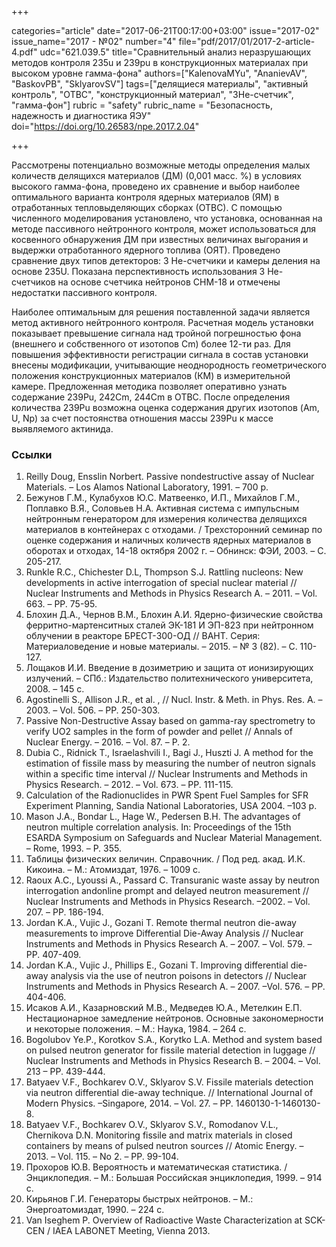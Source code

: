 +++

categories="article"
date="2017-06-21T00:17:00+03:00"
issue="2017-02"
issue_name="2017 - №02"
number="4"
file="pdf/2017/01/2017-2-article-4.pdf"
udc="621.039.5"
title="Сравнительный анализ неразрушающих методов контроля 235u и 239pu в конструкционных материалах при высоком уровне гамма-фона"
authors=["KalenovaMYu", "AnanievAV", "BaskovPB", "SklyarovSV"]
tags=["делящиеся материалы", "активный контроль", "ОТВС", "конструкционный материал", "3He-счетчик", "гамма-фон"]
rubric = "safety"
rubric_name = "Безопасность, надежность и диагностика ЯЭУ"
doi="https://doi.org/10.26583/npe.2017.2.04"

+++

Рассмотрены потенциально возможные методы определения малых количеств делящихся материалов (ДМ) (0,001 масс. %) в условиях высокого гамма-фона, проведено их сравнение и выбор наиболее оптимального варианта контроля ядерных материалов (ЯМ) в отработанных тепловыделяющих сборках (ОТВС). С помощью численного моделирования установлено, что установка, основанная на методе пассивного нейтронного контроля, может использоваться для косвенного обнаружения ДМ при известных величинах выгорания и выдержки отработанного ядерного топлива (ОЯТ). Проведено сравнение двух типов детекторов: 3 He-счетчики и камеры деления на основе 235U. Показана перспективность использования 3 He-счетчиков на основе счетчика нейтронов СНМ-18 и отмечены недостатки пассивного контроля.

Наиболее оптимальным для решения поставленной задачи является метод активного нейтронного контроля. Расчетная модель установки показывает превышение сигнала над тройной погрешностью фона (внешнего и собственного от изотопов Cm) более 12-ти раз. Для повышения эффективности регистрации сигнала в состав установки внесены модификации, учитывающие неоднородность геометрического положения конструкционных материалов (КМ) в измерительной камере. Предложенная методика позволяет оперативно узнать содержание 239Pu, 242Cm, 244Cm в ОТВС. После определения количества 239Pu возможна оценка содержания других изотопов (Am, U, Np) за счет постоянства отношения массы 239Pu к массе выявляемого актинида.

### Ссылки

1. Reilly Doug, Ensslin Norbert. Passive nondestructive assay of Nuclear Materials. – Los Alamos National Laboratory, 1991. – 700 p.
2. Бежунов Г.М., Кулабухов Ю.С. Матвеенко, И.П., Михайлов Г.М., Поплавко В.Я., Соловьев Н.А. Активная система с импульсным нейтронным генератором для измерения количества делящихся материалов в контейнерах с отходами. / Трехсторонний семинар по оценке содержания и наличных количеств ядерных материалов в оборотах и отходах, 14-18 октября 2002 г. – Обнинск: ФЭИ, 2003. – С. 205-217.
3. Runkle R.C., Chichester D.L, Thompson S.J. Rattling nucleons: New developments in active interrogation of special nuclear material // Nuclear Instruments and Methods in Physics Research A. – 2011. – Vol. 663. – PP. 75-95.
4. Блохин Д.А., Чернов В.М., Блохин А.И. Ядерно-физические свойства ферритно-мартенситных сталей ЭК-181 И ЭП-823 при нейтронном облучении в реакторе БРЕСТ-300-ОД // ВАНТ. Серия: Материаловедение и новые материалы. – 2015. – № 3 (82). – С. 110-127.
5. Лощаков И.И. Введение в дозиметрию и защита от ионизирующих излучений. – СПб.: Издательство политехнического университета, 2008. – 145 с.
6. Agostinelli S., Allison J.R., et al. , // Nucl. Instr. & Meth. in Phys. Res. A. – 2003. – Vol. 506. – PP. 250-303.
7. Passive Non-Destructive Assay based on gamma-ray spectrometry to verify UO2 samples in the form of powder and pellet // Annals of Nuclear Energy. – 2016. – Vol. 87. – P. 2.
8. Dubia C., Ridnick T., Israelashvili I., Bagi J., Huszti J. A method for the estimation of fissile mass by measuring the number of neutron signals within a specific time interval // Nuclear Instruments and Methods in Physics Research. – 2012. – Vol. 673. – PP. 111-115.
9. Calculation of the Radionuclides in PWR Spent Fuel Samples for SFR Experiment Planning, Sandia National Laboratories, USA 2004. –103 p.
10. Mason J.A., Bondar L., Hage W., Pedersen B.H. The advantages of neutron multiple correlation analysis. In: Proceedings of the 15th ESARDA Symposium on Safeguards and Nuclear Material Management. – Rome, 1993. – P. 355.
11. Таблицы физических величин. Справочник. / Под ред. акад. И.К. Кикоина. – М.: Атомиздат, 1976. – 1009 с.
12. Raoux A.C., Lyoussi A., Passard C. Transuranic waste assay by neutron interrogation andonline prompt and delayed neutron measurement // Nuclear Instruments and Methods in Physics Research. –2002. – Vol. 207. – PP. 186-194.
13. Jordan K.A., Vujic J., Gozani T. Remote thermal neutron die-away measurements to improve Differential Die-Away Analysis // Nuclear Instruments and Methods in Physics Research A. – 2007. – Vol. 579. – PP. 407-409.
14. Jordan K.A., Vujic J., Phillips E., Gozani T. Improving differential die-away analysis via the use of neutron poisons in detectors // Nuclear Instruments and Methods in Physics Research A. – 2007. –Vol. 576. – PP. 404-406.
15. Исаков А.И., Казарновский М.В., Медведев Ю.А., Метелкин Е.П. Нестационарное замедление нейтронов. Основные закономерности и некоторые положения. – М.: Наука, 1984. – 264 с.
16. Bogolubov Ye.P., Korotkov S.A., Korytko L.A. Method and system based on pulsed neutron generator for fissile material detection in luggage // Nuclear Instruments and Methods in Physics Research B. – 2004. – Vol. 213 – PP. 439-444.
17. Batyaev V.F., Bochkarev O.V., Sklyarov S.V. Fissile materials detection via neutron differential die-away technique. // International Journal of Modern Physics. –Singapore, 2014. – Vol. 27. – PP. 1460130-1-1460130-8.
18. Batyaev V.F., Bochkarev O.V., Sklyarov S.V., Romodanov V.L., Chernikova D.N. Monitoring fissile and matrix materials in closed containers by means of pulsed neutron sources // Atomic Energy. – 2013. – Vol. 115. – No 2. – PP. 99-104.
19. Прохоров Ю.В. Вероятность и математическая статистика. / Энциклопедия. – М.: Большая Российская энциклопедия, 1999. – 914 с.
20. Кирьянов Г.И. Генераторы быстрых нейтронов. – М.: Энергоатомиздат, 1990. – 224 c.
21. Van Iseghem P. Overview of Radioactive Waste Characterization at SCK-CEN / IAEA LABONET Meeting, Vienna 2013.